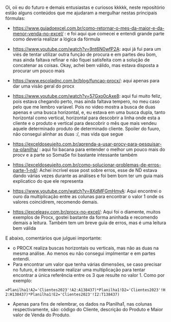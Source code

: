 Oi, oii eu do futuro e demais entusiastas e curiosos kkkkk, neste repositório estão alguns conteúdos que me ajudaram a mergulhar nestas principais fórmulas:

- https://www.guiadoexcel.com.br/como-retornar-o-mes-da-maior-e-da-menor-venda-no-excel/ : e foi aqui que comecei e entendi grande parte como deveria realizar a lógica da fórmula 

- https://www.youtube.com/watch?v=9nt6N0wfP2A: aqui já fui para um viés de tentar utilizar outra função de procura e em partes deu bom, mas ainda faltava refinar e não fiquei satisfeita com a solução de concatenar as coisas. Okay, achei bem válido, mas estava disposta a procurar um pouco mais

- https://www.escoladnc.com.br/blog/funcao-procx/: aqui apenas para dar uma visão geral do procx

- https://www.youtube.com/watch?v=57Gxo0cAxe8: aqui fui muito feliz, pois estava chegando perto, mas ainda faltava tempero, no meu caso pelo que me lembro varíavel. Pois no video mostra a busca de duas apenas e uma busca horizontal, e, eu estava em uma busca dupla, tanto horizontal como vertical, horizontal para descobrir a linha onde esta a cliente e o produto e vertical para descobrir o mês que mais vendeu aquele determinado produto de determinado cliente. Spoiler do fuuro, não consegui alinhar as duas :/, mas vida que segue 

- https://exceldoseujeito.com.br/aprenda-a-usar-procv-para-pesquisar-na-planilha/ : aqui foi bacana para entender o melhor um pouco mais do procv e a parte so SomaSe foi bastante intessante também

- https://exceldoseujeito.com.br/como-solucionar-problemas-de-erros-parte-1-nd/: Achei incrível esse post sobre erros, esse de ND estava dando várias vezes durante as análises e foi bem bom ter um guia mais explicatico do que ele representa

- https://www.youtube.com/watch?v=8XdMFGmHmyA: Aqui encontrei o ouro da multiplicação entre as colunas para encontrar o valor 1 onde os valores coincidirem, recomendo demais.

- https://exceleasy.com.br/procx-no-excel/: Aqui foi o diamente, muitos exemplos de Procx, gostei bastante da forma aninhada e recomendo demais a leitura. Também tem um breve guia de erros, mas é uma leitura bem válida

E abaixo, comentários que julguei importante:

- o PROCX realiza buscas horizontais ou verticais, mas não as duas na mesma análise. Ao menos eu não consegui implmentar e em partes entendi. 
- Para encontrar um valor que tenha várias dimensões, se caso precisar no futuro, é interessante realizar uma multiplicação para tentar encontrar a única referência entre os 3 que resulte no valor 1. Como por exemplo:

``` =Planilha1!A2='Clientes2023'!A2:A138437)*Planilha1!D2='Clientes2023'!H2:H138437)*Planilha1!E2='Clientes2023'!I2:T138437) ```

  * Apenas para fins de relembrar, os dados na Planilha1, nas colunas respectivamente, são: código do Cliente, descrição do Produto e Maior valor de Venda do Produto. 





